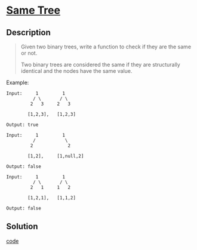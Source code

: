 # [Same Tree](https://leetcode.com/problems/same-tree/)

## Description
>Given two binary trees, write a function to check if they are the same or not.
>
>Two binary trees are considered the same if they are structurally identical and the nodes have the same value.


Example:

```
Input:     1         1
          / \       / \
         2   3     2   3

        [1,2,3],   [1,2,3]

Output: true

Input:     1         1
          /           \
         2             2

        [1,2],     [1,null,2]

Output: false

Input:     1         1
          / \       / \
         2   1     1   2

        [1,2,1],   [1,1,2]

Output: false
```

## Solution

[code](./same_tree.go)
